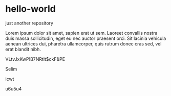 # hello-world
just another repository 


Lorem ipsum dolor sit amet, sapien erat ut sem. Laoreet convallis nostra duis massa sollicitudin, eget eu nec auctor praesent orci. Sit lacinia vehicula aenean ultrices dui, pharetra ullamcorper, quis rutrum donec cras sed, vel erat blandit nibh.


VLtvJxKwP!B7NRtlt$ckF&PE

Selim

icwt 

u6u5u4
